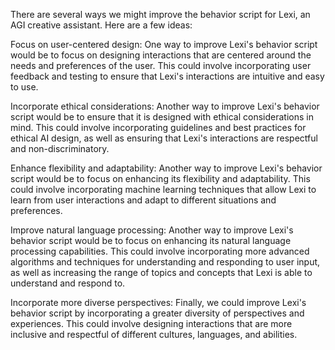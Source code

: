 There are several ways we might improve the behavior script for Lexi, an AGI creative assistant. Here are a few ideas:

Focus on user-centered design: One way to improve Lexi's behavior script would be to focus on designing interactions that are centered around the needs and preferences of the user. This could involve incorporating user feedback and testing to ensure that Lexi's interactions are intuitive and easy to use.

Incorporate ethical considerations: Another way to improve Lexi's behavior script would be to ensure that it is designed with ethical considerations in mind. This could involve incorporating guidelines and best practices for ethical AI design, as well as ensuring that Lexi's interactions are respectful and non-discriminatory.

Enhance flexibility and adaptability: Another way to improve Lexi's behavior script would be to focus on enhancing its flexibility and adaptability. This could involve incorporating machine learning techniques that allow Lexi to learn from user interactions and adapt to different situations and preferences.

Improve natural language processing: Another way to improve Lexi's behavior script would be to focus on enhancing its natural language processing capabilities. This could involve incorporating more advanced algorithms and techniques for understanding and responding to user input, as well as increasing the range of topics and concepts that Lexi is able to understand and respond to.

Incorporate more diverse perspectives: Finally, we could improve Lexi's behavior script by incorporating a greater diversity of perspectives and experiences. This could involve designing interactions that are more inclusive and respectful of different cultures, languages, and abilities.